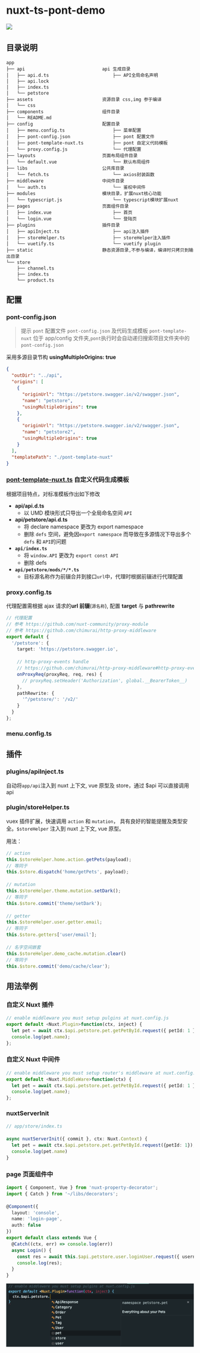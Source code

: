 # nuxt-ts-pont-demo

![](docs/imgs/demo.gif)

## 目录说明

```
app
├── api                             api 生成目录
│   ├── api.d.ts                        ├── API全局命名声明
│   ├── api.lock
│   ├── index.ts
│   └── petstore
├── assets                          资源目录 css,img 参于编译
│   └── css
├── components                      组件目录
│   └── README.md
├── config                          配置目录
│   ├── menu.config.ts                  ├── 菜单配置
│   ├── pont-config.json                ├── pont 配置文件
│   ├── pont-template-nuxt.ts           ├── pont 自定义代码模板
│   └── proxy.config.js                 └── 代理配置
├── layouts                         页面布局组件目录
│   └── default.vue                     └── 默认布局组件
├── libs                            公共库目录
│   └── fetch.ts                        └── axios封装函数
├── middleware                      中间件目录
│   └── auth.ts                         └── 鉴权中间件
├── modules                         模块目录，扩展nuxt核心功能
│   └── typescript.js                   └── typescript模块扩展nuxt
├── pages                           页面组件目录
│   ├── index.vue                       ├── 首页
│   └── login.vue                       └── 登陆页
├── plugins                         插件目录
│   ├── apiInject.ts                    ├── api注入插件
│   ├── storeHelper.ts                  ├── storeHelper注入插件
│   └── vuetify.ts                      └── vuetify plugin
├── static                          静态资源目录,不参与编译，编译时只拷贝到输出目录
└── store
    ├── channel.ts
    ├── index.ts
    └── product.ts
```

## 配置

### pont-config.json

> 提示
> `pont` 配置文件 `pont-config.json` 及代码生成模板 `pont-template-nuxt` 位于 app/config 文件夹,`pont`执行时会自动递归搜索项目文件夹中的 `pont-config.json`

采用多源目录节构 **usingMultipleOrigins: true**

```json
{
  "outDir": "../api",
  "origins": [
    {
      "originUrl": "https://petstore.swagger.io/v2/swagger.json",
      "name": "petstore",
      "usingMultipleOrigins": true
    },
    {
      "originUrl": "https://petstore.swagger.io/v2/swagger.json",
      "name": "petstore2",
      "usingMultipleOrigins": true
    }
  ],
  "templatePath": "./pont-template-nuxt"
}
```

### [pont-template-nuxt.ts](app/config/pont-template-nuxt.ts) 自定义代码生成模板

根据项目特点，对标准模板作出如下修改

- **api/api.d.ts**
  - 以 UMD 模块形式只导出一个全局命名空间 `API`
- **api/petstore/api.d.ts**
  - 将 declare namespace 更改为 export namespace
  - 删除 `defs` 空间，避免因`export namespace` 而导致在多源情况下导出多个 `defs` 和 `API`的问题
- **`api/index.ts`**
  - 将 `window.API` 更改为 `export const API`
  - 删除 defs
- **`api/petstore/mods/*/*.ts`**
  - 目标源名称作为前辍合并到接口`url`中，代理时根据前辍进行代理配置

### proxy.config.ts

代理配置需根据 ajax 请求的**url 前辍**(`源名称`), 配置 **target** 与 **pathrewrite**

```ts
// 代理配置
// 参考 https://github.com/nuxt-community/proxy-module
// 参考 https://github.com/chimurai/http-proxy-middleware
export default {
  '/petstore': {
    target: 'https://petstore.swagger.io',

    // http-proxy-events handle
    // https://github.com/chimurai/http-proxy-middleware#http-proxy-events
    onProxyReq(proxyReq, req, res) {
      // proxyReq.setHeader('Authorization', global.__BearerToken__)
    },
    pathRewrite: {
      '^/petstore/': '/v2/'
    }
  }
};
```

### menu.config.ts

## 插件

### plugins/apiInject.ts

自动将`app/api`注入到 nuxt 上下文, vue 原型及 store，通过 \$api 可以直接调用 api

### plugin/storeHelper.ts

vuex 插件扩展，快速调用 `action` 和 `mutation`， 具有良好的智能提醒及类型安全。`$storeHelper` 注入到 nuxt 上下文, vue 原型。

用法：

```ts
// action
this.$storeHelper.home.action.getPets(payload);
// 等同于
this.$store.dispatch('home/getPets', payload);

// mutation
this.$storeHelper.theme.mutation.setDark();
// 等同于
this.$store.commit('theme/setDark');

// getter
this.$storeHelper.user.getter.email;
// 等同于
this.$store.getters['user/email'];

// 名字空间嵌套
this.$storeHelper.demo_cache.mutation.clear()
// 等同于
this.$store.commit('demo/cache/clear');

```

## 用法举例

### 自定义 Nuxt 插件

```ts
// enable middleware you must setup pulgins at nuxt.config.js
export default <Nuxt.Plugin>function(ctx, inject) {
  let pet = await ctx.$api.petstore.pet.getPetById.request({ petId: 1 });
  console.log(pet.name);
};
```

### 自定义 Nuxt 中间件

```ts
// enable middleware you must setup router's middleware at nuxt.config.js or app/pages/*.vue
export default <Nuxt.MiddleWare>function(ctx) {
  let pet = await ctx.$api.petstore.pet.getPetById.request({ petId: 1 });
  console.log(pet.name);
};
```

### nuxtServerInit

```ts
// app/store/index.ts

async nuxtServerInit({ commit }, ctx: Nuxt.Context) {
  let pet = await ctx.$api.petstore.pet.getPetById.request({petId: 1});
  console.log(pet.name)
}
```

### page 页面组件中

```ts
import { Component, Vue } from 'nuxt-property-decorator';
import { Catch } from '~/libs/decorators';

@Component({
  layout: 'console',
  name: 'login-page',
  auth: false
})
export default class extends Vue {
  @Catch((ctx, err) => console.log(err))
  async Login() {
    const res = await this.$api.petstore.user.loginUser.request({ username: 'foo', password: 'bar' });
    console.log(res);
  }
}
```

![](docs/imgs/2019-03-05-23-22-35.png)
